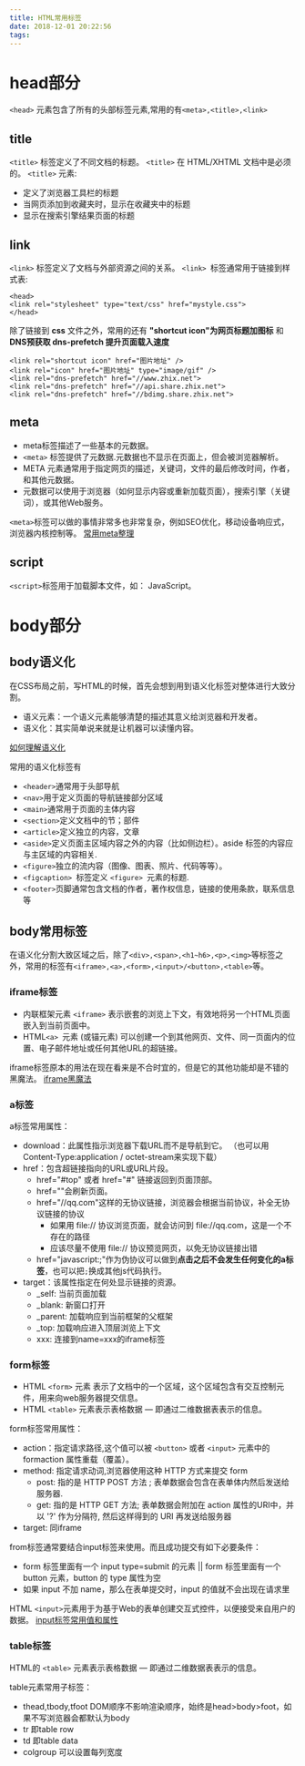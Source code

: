 ```yaml
---
title: HTML常用标签
date: 2018-12-01 20:22:56
tags:
---
```


# head部分

`<head>` 元素包含了所有的头部标签元素,常用的有`<meta>,<title>,<link>`

## title

`<title>` 标签定义了不同文档的标题。
`<title>` 在 HTML/XHTML 文档中是必须的。
`<title>` 元素:
* 定义了浏览器工具栏的标题
* 当网页添加到收藏夹时，显示在收藏夹中的标题
* 显示在搜索引擎结果页面的标题

## link

`<link>` 标签定义了文档与外部资源之间的关系。
`<link> `标签通常用于链接到样式表:
```
<head>
<link rel="stylesheet" type="text/css" href="mystyle.css">
</head>
```
除了链接到 **css** 文件之外，常用的还有 **"shortcut icon"为网页标题加图标** 和 **DNS预获取 dns-prefetch 提升页面载入速度**
```
<link rel="shortcut icon" href="图片地址" />
<link rel="icon" href="图片地址" type="image/gif" />
<link rel="dns-prefetch" href="//www.zhix.net">
<link rel="dns-prefetch" href="//api.share.zhix.net">
<link rel="dns-prefetch" href="//bdimg.share.zhix.net">
```

## meta

* meta标签描述了一些基本的元数据。
* `<meta>` 标签提供了元数据.元数据也不显示在页面上，但会被浏览器解析。
* META 元素通常用于指定网页的描述，关键词，文件的最后修改时间，作者，和其他元数据。
* 元数据可以使用于浏览器（如何显示内容或重新加载页面），搜索引擎（关键词），或其他Web服务。

`<meta>`标签可以做的事情非常多也非常复杂，例如SEO优化，移动设备响应式，浏览器内核控制等。
[常用meta整理](http://www.runoob.com/w3cnote/meta.html)

## script

`<script>`标签用于加载脚本文件，如： JavaScript。

# body部分

## body语义化

在CSS布局之前，写HTML的时候，首先会想到用到语义化标签对整体进行大致分割。

* 语义元素：一个语义元素能够清楚的描述其意义给浏览器和开发者。
* 语义化：其实简单说来就是让机器可以读懂内容。 

[如何理解语义化](https://www.zhihu.com/question/20455165)

常用的语义化标签有
* `<header>`通常用于头部导航
* `<nav>`用于定义页面的导航链接部分区域
* `<main>`通常用于页面的主体内容
* `<section>`定义文档中的节；部件
* `<article>`定义独立的内容，文章
* `<aside>`定义页面主区域内容之外的内容（比如侧边栏）。aside 标签的内容应与主区域的内容相关.
* `<figure>`独立的流内容（图像、图表、照片、代码等等）。
* `<figcaption> `标签定义 `<figure> `元素的标题.
* `<footer>`页脚通常包含文档的作者，著作权信息，链接的使用条款，联系信息等

## body常用标签

在语义化分割大致区域之后，除了`<div>,<span>,<h1~h6>,<p>,<img>`等标签之外，常用的标签有`<iframe>,<a>,<form>,<input>/<button>,<table>`等。

### iframe标签

* 内联框架元素 `<iframe>` 表示嵌套的浏览上下文，有效地将另一个HTML页面嵌入到当前页面中。
* HTML`<a> `元素  (或锚元素) 可以创建一个到其他网页、文件、同一页面内的位置、电子邮件地址或任何其他URL的超链接。

iframe标签原本的用法在现在看来是不合时宜的，但是它的其他功能却是不错的黑魔法。
[iframe黑魔法](https://www.zhihu.com/question/20653055)

### a标签

a标签常用属性：
* download：此属性指示浏览器下载URL而不是导航到它。 （也可以用Content-Type:application / octet-stream来实现下载）
* href：包含超链接指向的URL或URL片段。
   * href="#top" 或者 href="#" 链接返回到页面顶部。
   * href=""会刷新页面。
   * href="//qq.com"这样的无协议链接，浏览器会根据当前协议，补全无协议链接的协议
      * 如果用 file:// 协议浏览页面，就会访问到 file://qq.com，这是一个不存在的路径
      * 应该尽量不使用 file:// 协议预览网页，以免无协议链接出错
   * href="javascript:;"作为伪协议可以做到**点击之后不会发生任何变化的a标签**，也可以把`;`换成其他js代码执行。
* target：该属性指定在何处显示链接的资源。
   * _self: 当前页面加载
   * _blank: 新窗口打开
   * _parent: 加载响应到当前框架的父框架
   * _top: 加载响应进入顶层浏览上下文
   * xxx: 连接到name=xxx的iframe标签

### form标签

* HTML `<form>` 元素 表示了文档中的一个区域，这个区域包含有交互控制元件，用来向web服务器提交信息。
* HTML `<table>` 元素表示表格数据 — 即通过二维数据表表示的信息。

form标签常用属性：
* action：指定请求路径,这个值可以被 `<button>` 或者 `<input>` 元素中的 formaction 属性重载（覆盖）。
* method: 指定请求动词,浏览器使用这种 HTTP 方式来提交 form
   * post: 指的是 HTTP POST 方法 ; 表单数据会包含在表单体内然后发送给服务器.
   * get: 指的是 HTTP GET 方法; 表单数据会附加在 action 属性的URI中，并以 '?' 作为分隔符, 然后这样得到的 URI 再发送给服务器
* target: 同iframe

from标签通常要结合input标签来使用。而且成功提交有如下必要条件：
* form 标签里面有一个 input type=submit 的元素 || form 标签里面有一个 button 元素，button 的 type 属性为空
* 如果 input 不加 name，那么在表单提交时，input 的值就不会出现在请求里

HTML `<input>`元素用于为基于Web的表单创建交互式控件，以便接受来自用户的数据。
[input标签常用值和属性](https://developer.mozilla.org/zh-CN/docs/Web/HTML/Element/Input)

### table标签

HTML的 `<table>` 元素表示表格数据 — 即通过二维数据表表示的信息。

table元素常用子标签：
* thead,tbody,tfoot DOM顺序不影响渲染顺序，始终是head>body>foot，如果不写浏览器会都默认为body 
* tr 即table row
* td 即table data
* colgroup 可以设置每列宽度